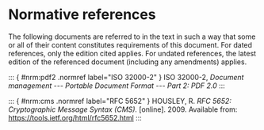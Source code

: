 # Normative references

The following documents are referred to in the text in such a way that some or all of their content constitutes requirements of this document. For dated references, only the edition cited applies. For undated references, the latest edition of the referenced document (including any amendments) applies.


::: { #nrm:pdf2 .normref label="ISO 32000-2" }
ISO 32000-2, *Document management --- Portable Document Format --- Part 2: PDF 2.0*
:::

::: { #nrm:cms .normref label="RFC 5652" }
HOUSLEY, R. *RFC 5652: Cryptographic Message Syntax (CMS).* [online]. 2009. Available from: <https://tools.ietf.org/html/rfc5652.html>
:::
